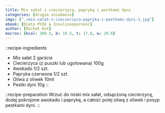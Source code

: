 ```yaml
---
title: Mix sałat z ciecierzycą, papryką i pestkami dyni
categories: [drugie sniadanie]
imgs: ["./mix-salat-z-ciecierzyca-papryka-i-pestkami-dyni-1.jpg"]
ebook: [Dieta PCOS & Insulinooporność]
author: [Michał Kot]
macros: {kcal: 308.3, b: 10.3, t: 17.8, w: 20.6}
---
```

::recipe-ingredients
- Mix sałat 2 garście
- Ciecierzyca (z puszki lub ugotowana) 100g
- Awokado 1/2 szt.
- Papryka czerwona 1/2 szt.
- Oliwa z oliwek 10ml
- Pestki dyni 10g
::

::recipe-preparation
Wrzuć do miski mix sałat, odsączoną ciecierzycę, dodaj pokrojone awokado i paprykę, a całość polej oliwą z oliwek i posyp pestkami dyni.
::